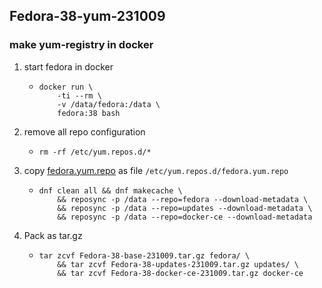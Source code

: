 ## Fedora-38-yum-231009

### make yum-registry in docker
1. start fedora in docker
    * ```shell
      docker run \
          -ti --rm \
          -v /data/fedora:/data \
          fedora:38 bash
      ```
2. remove all repo configuration
    * ```shell
      rm -rf /etc/yum.repos.d/*
      ```
3. copy [fedora.yum.repo](fedora.yum.repo) as file `/etc/yum.repos.d/fedora.yum.repo`
    * ```shell
      dnf clean all && dnf makecache \
          && reposync -p /data --repo=fedora --download-metadata \
          && reposync -p /data --repo=updates --download-metadata \
          && reposync -p /data --repo=docker-ce --download-metadata
      ```
4. Pack as tar.gz
    * ```shell
      tar zcvf Fedora-38-base-231009.tar.gz fedora/ \
          && tar zcvf Fedora-38-updates-231009.tar.gz updates/ \
          && tar zcvf Fedora-38-docker-ce-231009.tar.gz docker-ce
      ```
